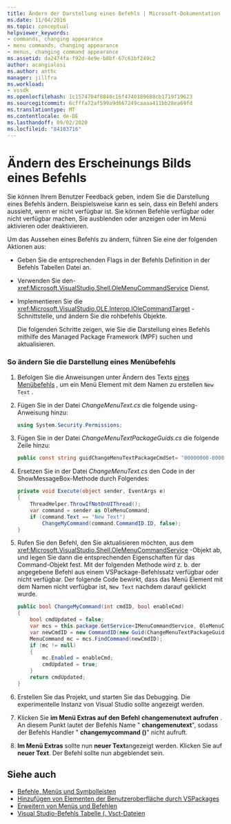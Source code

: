 ```yaml
---
title: Ändern der Darstellung eines Befehls | Microsoft-Dokumentation
ms.date: 11/04/2016
ms.topic: conceptual
helpviewer_keywords:
- commands, changing appearance
- menu commands, changing appearance
- menus, changing command appearance
ms.assetid: da2474fa-f92d-4e9e-b8bf-67c61bf249c2
author: acangialosi
ms.author: anthc
manager: jillfra
ms.workload:
- vssdk
ms.openlocfilehash: 1c1574704f8848c16f4740189688cb1719f19623
ms.sourcegitcommit: 6cfffa72af599a9d667249caaaa411bb28ea69fd
ms.translationtype: MT
ms.contentlocale: de-DE
ms.lasthandoff: 09/02/2020
ms.locfileid: "84183716"
---
```

# <a name="change-the-appearance-of-a-command"></a>Ändern des Erscheinungs Bilds eines Befehls
Sie können Ihrem Benutzer Feedback geben, indem Sie die Darstellung eines Befehls ändern. Beispielsweise kann es sein, dass ein Befehl anders aussieht, wenn er nicht verfügbar ist. Sie können Befehle verfügbar oder nicht verfügbar machen, Sie ausblenden oder anzeigen oder im Menü aktivieren oder deaktivieren.

Um das Aussehen eines Befehls zu ändern, führen Sie eine der folgenden Aktionen aus:

- Geben Sie die entsprechenden Flags in der Befehls Definition in der Befehls Tabellen Datei an.

- Verwenden Sie den- <xref:Microsoft.VisualStudio.Shell.OleMenuCommandService> Dienst.

- Implementieren Sie die <xref:Microsoft.VisualStudio.OLE.Interop.IOleCommandTarget> -Schnittstelle, und ändern Sie die rohbefehls Objekte.

  Die folgenden Schritte zeigen, wie Sie die Darstellung eines Befehls mithilfe des Managed Package Framework (MPF) suchen und aktualisieren.

### <a name="to-change-the-appearance-of-a-menu-command"></a>So ändern Sie die Darstellung eines Menübefehls

1. Befolgen Sie die Anweisungen unter Ändern des Texts [eines Menübefehls](../extensibility/changing-the-text-of-a-menu-command.md) , um ein Menü Element mit dem Namen zu erstellen `New Text` .

2. Fügen Sie in der Datei *ChangeMenuText.cs* die folgende using-Anweisung hinzu:

    ```csharp
    using System.Security.Permissions;
    ```

3. Fügen Sie in der Datei *ChangeMenuTextPackageGuids.cs* die folgende Zeile hinzu:

    ```csharp
    public const string guidChangeMenuTextPackageCmdSet= "00000000-0000-0000-0000-00000000";  // get the GUID from the .vsct file
    ```

4. Ersetzen Sie in der Datei *ChangeMenuText.cs* den Code in der ShowMessageBox-Methode durch Folgendes:

    ```csharp
    private void Execute(object sender, EventArgs e)
    {
        ThreadHelper.ThrowIfNotOnUIThread();
        var command = sender as OleMenuCommand;
        if (command.Text == "New Text")
            ChangeMyCommand(command.CommandID.ID, false);
    }
    ```

5. Rufen Sie den Befehl, den Sie aktualisieren möchten, aus dem <xref:Microsoft.VisualStudio.Shell.OleMenuCommandService> -Objekt ab, und legen Sie dann die entsprechenden Eigenschaften für das Command-Objekt fest. Mit der folgenden Methode wird z. b. der angegebene Befehl aus einem VSPackage-Befehlssatz verfügbar oder nicht verfügbar. Der folgende Code bewirkt, dass das Menü Element mit dem Namen nicht verfügbar ist, `New Text` nachdem darauf geklickt wurde.

    ```csharp
    public bool ChangeMyCommand(int cmdID, bool enableCmd)
    {
        bool cmdUpdated = false;
        var mcs = this.package.GetService<IMenuCommandService, OleMenuCommandService>();
        var newCmdID = new CommandID(new Guid(ChangeMenuTextPackageGuids.guidChangeMenuTextPackageCmdSet), cmdID);
        MenuCommand mc = mcs.FindCommand(newCmdID);
        if (mc != null)
        {
            mc.Enabled = enableCmd;
            cmdUpdated = true;
        }
        return cmdUpdated;
    }
    ```

6. Erstellen Sie das Projekt, und starten Sie das Debugging. Die experimentelle Instanz von Visual Studio sollte angezeigt werden.

7. Klicken Sie **im Menü Extras auf den Befehl** **changemenutext aufrufen** . An diesem Punkt lautet der Befehls Name " **changemenutext**", sodass der Befehls Handler " **changemycommand ()**" nicht aufruft.

8. **Im Menü Extras** sollte nun **neuer Text**angezeigt werden. Klicken Sie auf **neuer Text**. Der Befehl sollte nun abgeblendet sein.

## <a name="see-also"></a>Siehe auch
- [Befehle, Menüs und Symbolleisten](../extensibility/internals/commands-menus-and-toolbars.md)
- [Hinzufügen von Elementen der Benutzeroberfläche durch VSPackages](../extensibility/internals/how-vspackages-add-user-interface-elements.md)
- [Erweitern von Menüs und Befehlen](../extensibility/extending-menus-and-commands.md)
- [Visual Studio-Befehls Tabelle (. Vsct-Dateien](../extensibility/internals/visual-studio-command-table-dot-vsct-files.md)
